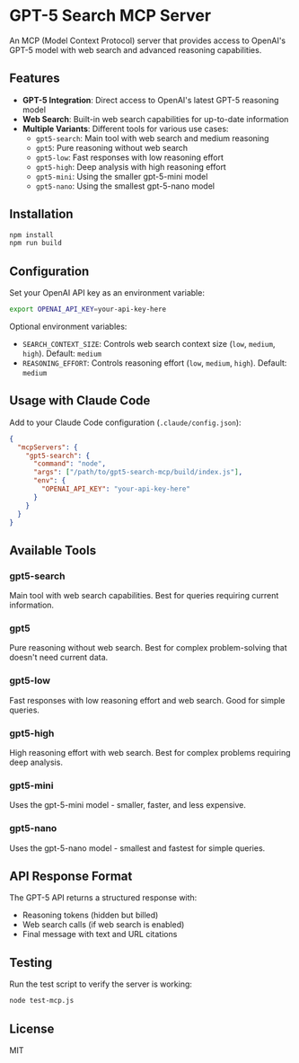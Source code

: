 # GPT-5 Search MCP Server

An MCP (Model Context Protocol) server that provides access to OpenAI's GPT-5 model with web search and advanced reasoning capabilities.

## Features

- **GPT-5 Integration**: Direct access to OpenAI's latest GPT-5 reasoning model
- **Web Search**: Built-in web search capabilities for up-to-date information
- **Multiple Variants**: Different tools for various use cases:
  - `gpt5-search`: Main tool with web search and medium reasoning
  - `gpt5`: Pure reasoning without web search
  - `gpt5-low`: Fast responses with low reasoning effort
  - `gpt5-high`: Deep analysis with high reasoning effort
  - `gpt5-mini`: Using the smaller gpt-5-mini model
  - `gpt5-nano`: Using the smallest gpt-5-nano model

## Installation

```bash
npm install
npm run build
```

## Configuration

Set your OpenAI API key as an environment variable:

```bash
export OPENAI_API_KEY=your-api-key-here
```

Optional environment variables:
- `SEARCH_CONTEXT_SIZE`: Controls web search context size (`low`, `medium`, `high`). Default: `medium`
- `REASONING_EFFORT`: Controls reasoning effort (`low`, `medium`, `high`). Default: `medium`

## Usage with Claude Code

Add to your Claude Code configuration (`.claude/config.json`):

```json
{
  "mcpServers": {
    "gpt5-search": {
      "command": "node",
      "args": ["/path/to/gpt5-search-mcp/build/index.js"],
      "env": {
        "OPENAI_API_KEY": "your-api-key-here"
      }
    }
  }
}
```

## Available Tools

### gpt5-search
Main tool with web search capabilities. Best for queries requiring current information.

### gpt5
Pure reasoning without web search. Best for complex problem-solving that doesn't need current data.

### gpt5-low
Fast responses with low reasoning effort and web search. Good for simple queries.

### gpt5-high
High reasoning effort with web search. Best for complex problems requiring deep analysis.

### gpt5-mini
Uses the gpt-5-mini model - smaller, faster, and less expensive.

### gpt5-nano
Uses the gpt-5-nano model - smallest and fastest for simple queries.

## API Response Format

The GPT-5 API returns a structured response with:
- Reasoning tokens (hidden but billed)
- Web search calls (if web search is enabled)
- Final message with text and URL citations

## Testing

Run the test script to verify the server is working:

```bash
node test-mcp.js
```

## License

MIT